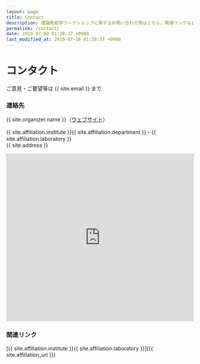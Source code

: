 ```yaml
---
layout: page
title: Contact
description: 理論免疫学ワークショップに関するお問い合わせ等はこちら。関連リンクなど。
permalink: /contact/
date: 2019-07-09 01:28:37 +0900
last_modified_at: 2019-07-18 01:28:37 +0900
---
```


# コンタクト

ご意見・ご要望等は {{ site.email }} まで

### 連絡先
{{ site.organizer.name }}（[ウェブサイト](https://shoyaiwanami.com)）

{{ site.affiliation.institute }}{{ site.affiliation.department }}・{{ site.affiliation.laboratory }}  
{{ site.address }}


<iframe src="https://www.google.com/maps/embed?pb=!1m14!1m8!1m3!1d6524.09869743375!2d136.969011!3d35.15539!3m2!1i1024!2i768!4f13.1!3m3!1m2!1s0x0%3A0x9bc4f336c2f4083c!2z55CG5a2m6YOoR-mkqA!5e0!3m2!1sja!2sjp!4v1627278900558!5m2!1sja!2sjp" width="100%" height="450" frameborder="0" style="border:0" allowfullscreen></iframe>

### 関連リンク
[{{ site.affiliation.institute }}{{ site.affiliation.laboratory }}]({{ site.affiliation_url }})
